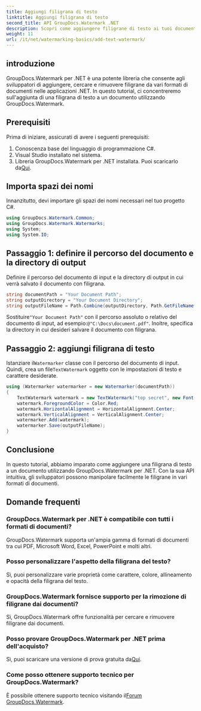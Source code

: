 ```yaml
---
title: Aggiungi filigrana di testo
linktitle: Aggiungi filigrana di testo
second_title: API GroupDocs.Watermark .NET
description: Scopri come aggiungere filigrane di testo ai tuoi documenti utilizzando Groupdocs per .NET con questa guida passo passo.
weight: 11
url: /it/net/watermarking-basics/add-text-watermark/
---
```

## introduzione
GroupDocs.Watermark per .NET è una potente libreria che consente agli sviluppatori di aggiungere, cercare e rimuovere filigrane da vari formati di documenti nelle applicazioni .NET. In questo tutorial, ci concentreremo sull'aggiunta di una filigrana di testo a un documento utilizzando GroupDocs.Watermark.
## Prerequisiti
Prima di iniziare, assicurati di avere i seguenti prerequisiti:
1. Conoscenza base del linguaggio di programmazione C#.
2. Visual Studio installato nel sistema.
3.  Libreria GroupDocs.Watermark per .NET installata. Puoi scaricarlo da[Qui](https://releases.groupdocs.com/Watermark/net/).

## Importa spazi dei nomi
Innanzitutto, devi importare gli spazi dei nomi necessari nel tuo progetto C#.
```csharp
using GroupDocs.Watermark.Common;
using GroupDocs.Watermark.Watermarks;
using System;
using System.IO;
```
## Passaggio 1: definire il percorso del documento e la directory di output
Definire il percorso del documento di input e la directory di output in cui verrà salvato il documento con filigrana.
```csharp
string documentPath = "Your Document Path";
string outputDirectory = "Your Document Directory";
string outputFileName = Path.Combine(outputDirectory, Path.GetFileName(documentPath));
```
 Sostituire`"Your Document Path"` con il percorso assoluto o relativo del documento di input, ad esempio:`@"C:\Docs\document.pdf"`. Inoltre, specifica la directory in cui desideri salvare il documento con filigrana.
## Passaggio 2: aggiungi filigrana di testo
 Istanziare il`Watermarker` classe con il percorso del documento di input. Quindi, crea un file`TextWatermark` oggetto con le impostazioni di testo e carattere desiderate.
```csharp
using (Watermarker watermarker = new Watermarker(documentPath))
{
    TextWatermark watermark = new TextWatermark("top secret", new Font("Arial", 36));
    watermark.ForegroundColor = Color.Red;
    watermark.HorizontalAlignment = HorizontalAlignment.Center;
    watermark.VerticalAlignment = VerticalAlignment.Center;
    watermarker.Add(watermark);
    watermarker.Save(outputFileName);
}
```

## Conclusione
In questo tutorial, abbiamo imparato come aggiungere una filigrana di testo a un documento utilizzando GroupDocs.Watermark per .NET. Con la sua API intuitiva, gli sviluppatori possono manipolare facilmente le filigrane in vari formati di documenti.
## Domande frequenti
### GroupDocs.Watermark per .NET è compatibile con tutti i formati di documenti?
GroupDocs.Watermark supporta un'ampia gamma di formati di documenti tra cui PDF, Microsoft Word, Excel, PowerPoint e molti altri.
### Posso personalizzare l'aspetto della filigrana del testo?
Sì, puoi personalizzare varie proprietà come carattere, colore, allineamento e opacità della filigrana del testo.
### GroupDocs.Watermark fornisce supporto per la rimozione di filigrane dai documenti?
Sì, GroupDocs.Watermark offre funzionalità per cercare e rimuovere filigrane dai documenti.
### Posso provare GroupDocs.Watermark per .NET prima dell'acquisto?
 Sì, puoi scaricare una versione di prova gratuita da[Qui](https://releases.groupdocs.com/).
### Come posso ottenere supporto tecnico per GroupDocs.Watermark?
 È possibile ottenere supporto tecnico visitando il[Forum GroupDocs.Watermark](https://forum.groupdocs.com/c/watermark/19).